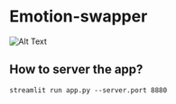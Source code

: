 # Emotion-swapper
![Alt Text](assets/demo.gif)

## How to server the app?
```
streamlit run app.py --server.port 8880
```

